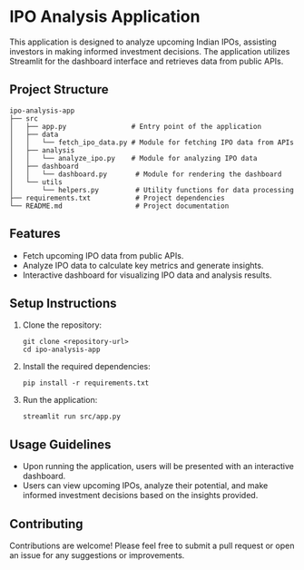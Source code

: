# IPO Analysis Application

This application is designed to analyze upcoming Indian IPOs, assisting investors in making informed investment decisions. The application utilizes Streamlit for the dashboard interface and retrieves data from public APIs.

## Project Structure

```
ipo-analysis-app
├── src
│   ├── app.py                # Entry point of the application
│   ├── data
│   │   └── fetch_ipo_data.py # Module for fetching IPO data from APIs
│   ├── analysis
│   │   └── analyze_ipo.py    # Module for analyzing IPO data
│   ├── dashboard
│   │   └── dashboard.py       # Module for rendering the dashboard
│   └── utils
│       └── helpers.py         # Utility functions for data processing
├── requirements.txt           # Project dependencies
└── README.md                  # Project documentation
```

## Features

- Fetch upcoming IPO data from public APIs.
- Analyze IPO data to calculate key metrics and generate insights.
- Interactive dashboard for visualizing IPO data and analysis results.

## Setup Instructions

1. Clone the repository:
   ```
   git clone <repository-url>
   cd ipo-analysis-app
   ```

2. Install the required dependencies:
   ```
   pip install -r requirements.txt
   ```

3. Run the application:
   ```
   streamlit run src/app.py
   ```

## Usage Guidelines

- Upon running the application, users will be presented with an interactive dashboard.
- Users can view upcoming IPOs, analyze their potential, and make informed investment decisions based on the insights provided.

## Contributing

Contributions are welcome! Please feel free to submit a pull request or open an issue for any suggestions or improvements.